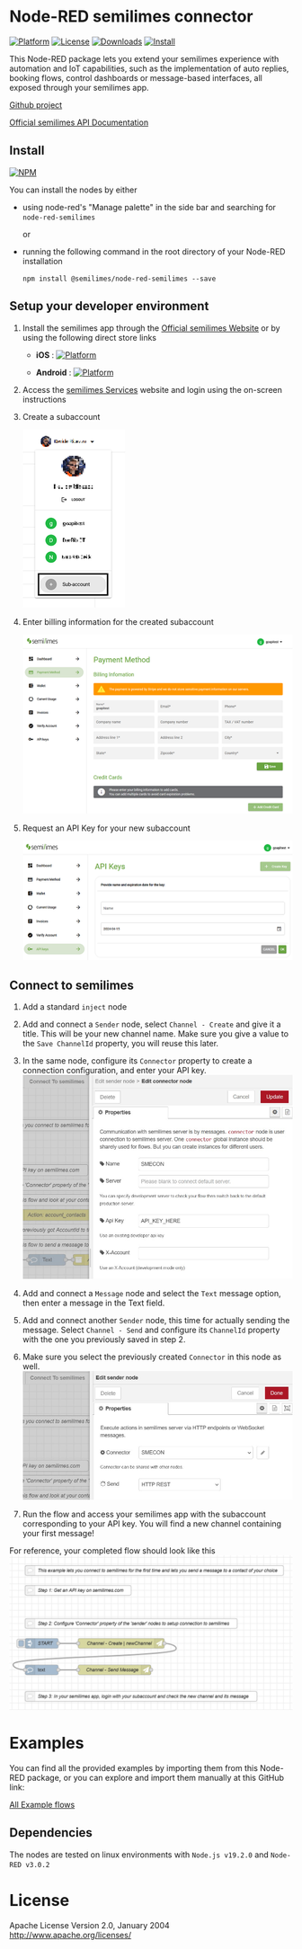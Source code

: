 # Node-RED semilimes connector
[![Platform](https://img.shields.io/badge/platform-Node--RED-red)](https://nodered.org)   [![License](https://img.shields.io/badge/license-Apache--License-lightgrey)](http://www.apache.org/licenses/LICENSE-2.0) [![Downloads](https://img.shields.io/badge/download-github-purple)](https://github.com/semilimes/nodered-publicapi-connector) [![Install](https://img.shields.io/badge/Install-NPM-blue)](https://www.npmjs.com/package/@semilimes/node-red-semilimes)

This Node-RED package lets you extend your semilimes experience with automation and IoT capabilities, such as the implementation of auto replies, booking flows, control dashboards or message-based interfaces, all exposed through your semilimes app.

[Github project](https://github.com/semilimes/nodered-publicapi-connector)

[Official semilimes API Documentation](https://www.semilimes.com/developers/)

## Install
[![NPM](https://nodei.co/npm/@semilimes/node-red-semilimes.png?downloads=true)](https://nodei.co/npm/@semilimes/node-red-semilimes/)

You can install the nodes by either
- using node-red's "Manage palette" in the side bar and searching for `node-red-semilimes`
  
  or
- running the following command in the root directory of your Node-RED installation
    ```
    npm install @semilimes/node-red-semilimes --save
    ```


## Setup your developer environment

1. Install the semilimes app through the [Official semilimes Website](https://www.semilimes.com/apps/) or by using the following direct store links 
   - **iOS** : [![Platform](https://img.shields.io/badge/Apple%20IOS-semilimes%20Messenger-blue.svg)](https://apps.apple.com/us/app/semilimes-mesh/id1536363738?l=en)  

   - **Android** : [![Platform](https://img.shields.io/badge/Google--Play-semilimes%20Messenger-darkgreen.svg)](https://play.google.com/store/apps/details?id=net.semilimes.messenger&hl=en&gl=US)  

2. Access the [semilimes Services](https://my.semilimes.net) website and login using the on-screen instructions
   
3. Create a subaccount
   
   ![CreateSubAccount](resources/images/createSubAccount.png)
   
4. Enter billing information for the created subaccount

    ![EnterBillingInfo](resources/images/enterBillingInfo.png)

5. Request an API Key for your new subaccount

    ![GenerateApiKey](resources/images/generateApiKey.png)

## Connect to semilimes

1. Add a standard `inject` node

2. Add and connect a `Sender` node, select `Channel - Create` and give it a title. This will be your new channel name. Make sure you give a value to the `Save ChannelId` property, you will reuse this later.

3. In the same node, configure its `Connector` property to create a connection configuration, and enter your API key.
![Config connector node](resources/images/connector_node_properties.jpg)

4. Add and connect a `Message` node and select the `Text` message option, then enter a message in the Text field.

5. Add and connect another `Sender` node, this time for actually sending the message. Select `Channel - Send` and configure its `ChannelId` property with the one you previously saved in step 2.

6. Make sure you select the previously created `Connector` in this node as well.
![Property editor of sender node](resources/images/sender_node_properties.jpg)

7. Run the flow and access your semilimes app with the subaccount corresponding to your API key. You will find a new channel containing your first message!

For reference, your completed flow should look like this
![example](/resources/images/connecttosemilimesflow.png)


# Examples

You can find all the provided examples by importing them from this Node-RED package, or you can explore and import them manually at this GitHub link:

[All Example flows](https://github.com/semilimes/nodered-publicapi-connector/tree/main/examples)


## Dependencies
The nodes are tested on linux environments with `Node.js v19.2.0` and `Node-RED v3.0.2`

# License
Apache License
Version 2.0, January 2004
http://www.apache.org/licenses/
